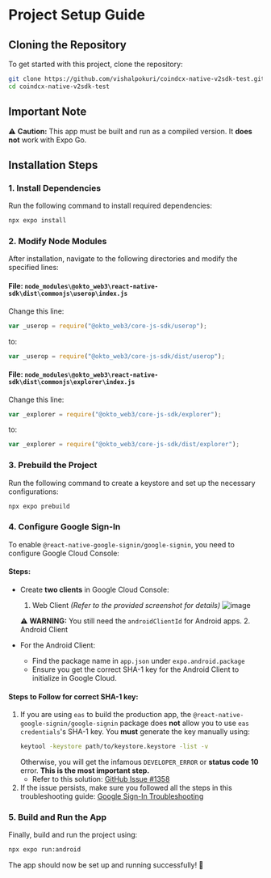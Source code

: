 # Project Setup Guide

## Cloning the Repository
To get started with this project, clone the repository:
```sh
git clone https://github.com/vishalpokuri/coindcx-native-v2sdk-test.git
cd coindcx-native-v2sdk-test
```

## Important Note
⚠️ **Caution:** This app must be built and run as a compiled version. It **does not** work with Expo Go.

## Installation Steps

### 1. Install Dependencies
Run the following command to install required dependencies:
```sh
npx expo install
```

### 2. Modify Node Modules
After installation, navigate to the following directories and modify the specified lines:

#### File: `node_modules\@okto_web3\react-native-sdk\dist\commonjs\userop\index.js`
Change this line:
```js
var _userop = require("@okto_web3/core-js-sdk/userop");
```
to:
```js
var _userop = require("@okto_web3/core-js-sdk/dist/userop");
```

#### File: `node_modules\@okto_web3\react-native-sdk\dist\commonjs\explorer\index.js`
Change this line:
```js
var _explorer = require("@okto_web3/core-js-sdk/explorer");
```
to:
```js
var _explorer = require("@okto_web3/core-js-sdk/dist/explorer");
```

### 3. Prebuild the Project
Run the following command to create a keystore and set up the necessary configurations:
```sh
npx expo prebuild
```

### 4. Configure Google Sign-In
To enable `@react-native-google-signin/google-signin`, you need to configure Google Cloud Console:

#### Steps:
- Create **two clients** in Google Cloud Console:
  1. Web Client *(Refer to the provided screenshot for details)*
![image](https://github.com/user-attachments/assets/21b6b465-f822-4cf2-bb98-c43cd9c600f4)

  ⚠️ **WARNING:** You still need the `androidClientId` for Android apps.
  2. Android Client
- For the Android Client:
  - Find the package name in `app.json` under `expo.android.package`
  - Ensure you get the correct SHA-1 key for the Android Client to initialize in Google Cloud.
  
#### Steps to Follow for correct SHA-1 key:
1. If you are using `eas` to build the production app, the `@react-native-google-signin/google-signin` package does **not** allow you to use `eas credentials`'s SHA-1 key. You **must** generate the key manually using:
   ```sh
   keytool -keystore path/to/keystore.keystore -list -v
   ```
   Otherwise, you will get the infamous `DEVELOPER_ERROR` or **status code 10** error. **This is the most important step.**
   - Refer to this solution: [GitHub Issue #1358](https://github.com/react-native-google-signin/google-signin/issues/1358)
2. If the issue persists, make sure you followed all the steps in this troubleshooting guide: [Google Sign-In Troubleshooting](https://react-native-google-signin.github.io/docs/troubleshooting#developer_error)

### 5. Build and Run the App
Finally, build and run the project using:
```sh
npx expo run:android
```

The app should now be set up and running successfully! 🎉


